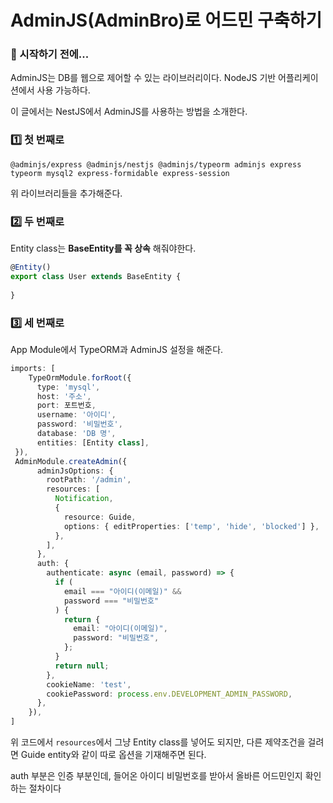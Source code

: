 

# AdminJS(AdminBro)로 어드민 구축하기

### 🎊 시작하기 전에...

AdminJS는 DB를 웹으로 제어할 수 있는 라이브러리이다. NodeJS 기반 어플리케이션에서 사용 가능하다.

이 글에서는 NestJS에서 AdminJS를 사용하는 방법을 소개한다.

### 1️⃣ 첫 번째로

`@adminjs/express @adminjs/nestjs @adminjs/typeorm adminjs express typeorm mysql2 express-formidable express-session`

위 라이브러리들을 추가해준다.

### 2️⃣ 두 번째로

Entity class는 **BaseEntity를 꼭 상속** 해줘야한다.

``` typescript
@Entity()
export class User extends BaseEntity {
  
}
```

### 3️⃣ 세 번째로

App Module에서 TypeORM과 AdminJS 설정을 해준다.

``` typescript
imports: [
	TypeOrmModule.forRoot({
      type: 'mysql',
      host: '주소',
      port: 포트번호,
      username: '아이디',
      password: '비밀번호',
      database: 'DB 명',
      entities: [Entity class],
 }),
 AdminModule.createAdmin({
      adminJsOptions: {
        rootPath: '/admin',
        resources: [
          Notification,
          {
            resource: Guide,
            options: { editProperties: ['temp', 'hide', 'blocked'] },
          },
        ],
      },
      auth: {
        authenticate: async (email, password) => {
          if (
            email === "아이디(이메일)" &&
            password === "비밀번호"
          ) {
            return {
              email: "아이디(이메일)",
              password: "비밀번호",
            };
          }
          return null;
        },
        cookieName: 'test',
        cookiePassword: process.env.DEVELOPMENT_ADMIN_PASSWORD,
      },
    }),
]
```

위 코드에서 `resources`에서 그냥 Entity class를 넣어도 되지만, 다른 제약조건을 걸려면 Guide entity와 같이 따로 옵션을 기재해주면 된다.

auth 부분은 인증 부분인데, 들어온 아이디 비밀번호를 받아서 올바른 어드민인지 확인하는 절차이다